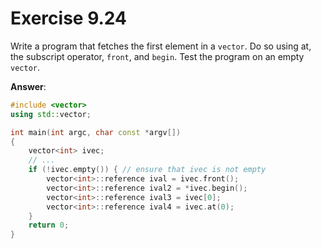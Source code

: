 # Exercise 9.24

Write a program that fetches the first element in a `vector`. Do so using at, the subscript operator, `front`, and `begin`. Test the program on an empty `vector`.

**Answer**:

```cpp
#include <vector>
using std::vector;

int main(int argc, char const *argv[])
{
    vector<int> ivec;
    // ...
    if (!ivec.empty()) { // ensure that ivec is not empty
        vector<int>::reference ival = ivec.front();
        vector<int>::reference ival2 = *ivec.begin();
        vector<int>::reference ival3 = ivec[0];
        vector<int>::reference ival4 = ivec.at(0);
    }
    return 0;
}
```